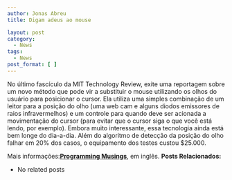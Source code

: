 ```yaml
---
author: Jonas Abreu
title: Digam adeus ao mouse

layout: post
category:
  - News
tags:
  - News
post_format: [ ]
---
```

No último fascículo da MIT Technology Review, exite uma reportagem sobre um novo método que pode vir a substituir o mouse utilizando os olhos do usuário para posicionar o cursor. Ela utiliza uma simples combinação de um leitor para a posição do olho (uma web cam e alguns diodos emissores de raios infravermelhos) e um controle para quando deve ser acionada a movimentação do cursor (para evitar que o cursor siga o que você está lendo, por exemplo). Embora muito interessante, essa tecnologia ainda está bem longe do dia-a-dia. Além do algoritmo de detecção da posição do olho falhar em 20% dos casos, o equipamento dos testes custou $25.000.

Mais informações:**[Programming Musings][1]**, em inglês. 
**Posts Relacionados:** 
*   No related posts












 [1]: http://jaortega.wordpress.com/





